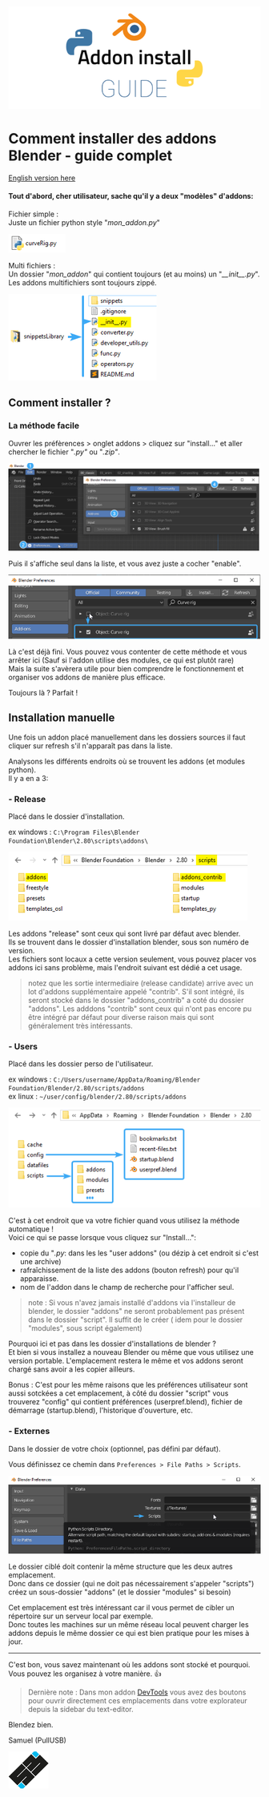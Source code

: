 <p align="center">
  <img src="/imgs/addon_install_guide.png">
</p>

# Comment installer des addons Blender - guide complet

[English version here](https://github.com/Pullusb/How_to_install_Blender_addons/blob/master/README.md)

#### Tout d'abord, cher utilisateur, sache qu'il y a deux "modèles" d'addons:

Fichier simple :  
Juste un fichier python style "*mon_addon.py*"

![single file addon](/imgs/single_file_addon.png)

Multi fichiers :  
Un dossier "*mon_addon*" qui contient toujours (et au moins) un "*\_\_init\_\_.py*".  
Les addons multifichiers sont toujours zippé.

![multi-file addon](/imgs/multi-file_addon.png)


## Comment installer ?

### La méthode facile

Ouvrer les préfèrences > onglet addons > cliquez sur "install..." et aller chercher le fichier "*.py"* ou "*.zip"*.

![basic install](/imgs/basic_install.png)

Puis il s'affiche seul dans la liste, et vous avez juste a cocher "enable".

![activate addon](/imgs/activate_addon.png)


Là c'est déjà fini. Vous pouvez vous contenter de cette méthode et vous arrêter ici (Sauf si l'addon utilise des modules, ce qui est plutôt rare)  
Mais la suite s'avèrera utile pour bien comprendre le fonctionnement et organiser vos addons de manière plus efficace.

Toujours là ? Parfait !

## Installation manuelle

Une fois un addon placé manuellement dans les dossiers sources il faut cliquer sur refresh s'il n'apparaît pas dans la liste.

Analysons les différents endroits où se trouvent les addons (et modules python).  
Il y a en a 3:

### - Release

Placé dans le dossier d'installation.

ex windows : `C:\Program Files\Blender Foundation\Blender\2.80\scripts\addons\`

![release](/imgs/release.png)

Les addons "release" sont ceux qui sont livré par défaut avec blender.  
Ils se trouvent dans le dossier d'installation blender, sous son numéro de version.  
Les fichiers sont locaux a cette version seulement, vous pouvez placer vos addons ici sans problème, mais l'endroit suivant est dédié a cet usage.

> notez que les sortie intermediaire (release candidate) arrive avec un lot d'addons supplémentaire appelé "contrib". S'il sont intégré, ils seront stocké dans le dossier "addons_contrib" a coté du dossier "addons". Les adddons "contrib" sont ceux qui n'ont pas encore pu être intégré par défaut pour diverse raison mais qui sont généralement très intéressants.


### - Users

Placé dans les dossier perso de l'utilisateur.

ex windows : `C:/Users/username/AppData/Roaming/Blender Foundation/Blender/2.80/scripts/addons`  
ex linux : `~/user/config/blender/2.80/scripts/addons`

![user scripts and config](/imgs/user_scripts_and_config.png)

C'est à cet endroit que va votre fichier quand vous utilisez la méthode automatique !  
Voici ce qui se passe lorsque vous cliquez sur "Install...":
- copie du "*.py*: dans les les "user addons" (ou dézip à cet endroit si c'est une archive)
- rafraîchissement de la liste des addons (bouton refresh) pour qu'il apparaisse.
- nom de l'addon dans le champ de recherche pour l'afficher seul.

> note : Si vous n'avez jamais installé d'addons via l'installeur de blender, le dossier "addons" ne seront probablement pas présent dans le dossier "script". Il suffit de le créer ( idem pour le dossier "modules", sous script également)

Pourquoi ici et pas dans les dossier d'installations de blender ?  
Et bien si vous installez a nouveau Blender ou même que vous utilisez une version portable.
L'emplacement restera le même et vos addons seront chargé sans avoir a les copier ailleurs.

Bonus : C'est pour les même raisons que les préférences utilisateur sont aussi sotckées a cet emplacement, à côté du dossier "script" vous trouverez "config" qui contient préférences (userpref.blend), fichier de démarrage (startup.blend), l'historique d'ouverture, etc.


### - Externes

Dans le dossier de votre choix (optionnel, pas défini par défaut).

Vous définissez ce chemin dans `Preferences > File Paths > Scripts`.  

![external scripts](/imgs/external_scripts.png)

Le dossier ciblé doit contenir la même structure que les deux autres emplacement.  
Donc dans ce dossier (qui ne doit pas nécessairement s'appeler "scripts") créez un sous-dossier "addons" (et le dossier "modules" si besoin)

Cet emplacement est très intéressant car il vous permet de cibler un répertoire sur un serveur local par exemple.  
Donc toutes les machines sur un même réseau local peuvent charger les addons depuis le même dossier ce qui est bien pratique pour les mises à jour.

---

C'est bon, vous savez maintenant où les addons sont stocké et pourquoi. Vous pouvez les organisez à votre manière. <span>&#128077;</span>


> Dernière note : Dans mon addon [DevTools](https://github.com/Pullusb/devTools) vous avez des boutons pour ouvrir directement ces emplacements dans votre explorateur depuis la sidebar du text-editor.


Blendez bien.

Samuel (PullUSB)

![logo SB](/imgs/logo_sb_80px.png)